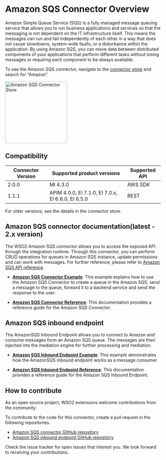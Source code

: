 # Amazon SQS Connector Overview

Amazon Simple Queue Service (SQS) is a fully managed message queuing service that allows you to run business applications and services so that the messaging is not dependent on the IT infrastructure itself. This means the messages can run and fail independently of each other in a way that does not cause slowdowns, system-wide faults, or a disturbance within the application. By using Amazon SQS, you can move data between distributed components of your applications that perform different tasks without losing messages or requiring each component to be always available.

To see the Amazon SQS connector, navigate to the [connector store](https://store.wso2.com/store/assets/esbconnector/list) and search for "Amazon".

<img src="{{base_path}}/assets/img/integrate/connectors/amazon-sqs-store.png" title="Amazon SQS Connector Store" width="200" alt="Amazon SQS Connector Store"/>

## Compatibility

| Connector Version | Supported product versions                         | Supported API |
|-------------------|----------------------------------------------------|-------------|
| 2.0.0             | MI 4.3.0                                           |AWS SDK|
 | 1.1.1             | APIM 4.0.0, EI 7.1.0, EI 7.0.x, EI 6.6.0, EI 6.5.0 |REST|

For older versions, see the details in the connector store.

## Amazon SQS connector documentation(latest - 2.x version)

The WSO2 Amazon SQS connector allows you to access the exposed API through the integration runtime. Through this connector, you can perform CRUD operations for queues in Amazon SQS instance, update permissions and can work with messages. For further reference, please refer to [Amazon SQS API reference](https://docs.aws.amazon.com/AWSSimpleQueueService/latest/APIReference/Welcome.html).

* **[Amazon SQS Connector Example]({{base_path}}/reference/connectors/amazonsqs-connector/2.x/amazonsqs-connector-2.x-example/)**: This example explains how to use the Amazon SQS Connector to create a queue in the Amazon SQS, send a message to the queue, forward it to a backend service and send the response to the user. 

* **[Amazon SQS Connector Reference]({{base_path}}/reference/connectors/amazonsqs-connector/2.x/amazonsqs-connector-2.x-reference/)**: This documentation provides a reference guide for the Amazon SQS Connector.

## Amazon SQS inbound endpoint

The AmazonSQS Inbound Endpoint allows you to connect to Amazon and consume messages form an Amazon SQS queue. The messages are then injected into the mediation engine for further processing and mediation.

* **[Amazon SQS Inbound Endpoint Example]({{base_path}}/reference/connectors/amazonsqs-connector/amazonsqs-inbound-endpoint-example/)**: This example demonstrates how the AmazonSQS inbound endpoint works as a message consumer. 

* **[Amazon SQS Inbound Endpoint Reference]({{base_path}}/reference/connectors/amazonsqs-connector/amazonsqs-inbound-endpoint-reference-configuration/)**: This documentation provides a reference guide for the Amazon SQS Inbound Endpoint.

## How to contribute

As an open source project, WSO2 extensions welcome contributions from the community. 

To contribute to the code for this connector, create a pull request in the following repositories. 

* [Amazon SQS connector GitHub repository](https://github.com/wso2-extensions/esb-connector-amazonsqs)
* [Amazon SQS inbound endpoint GitHub repository](https://github.com/wso2-extensions/esb-inbound-amazonsqs)

Check the issue tracker for open issues that interest you. We look forward to receiving your contributions.
